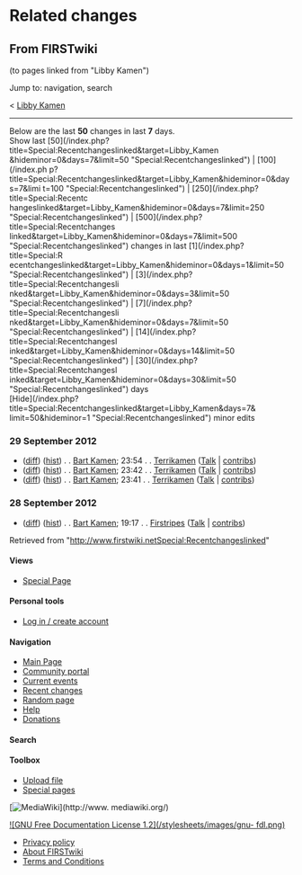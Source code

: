 # Related changes

## From FIRSTwiki

(to pages linked from "Libby Kamen")

Jump to: navigation, search

< [Libby Kamen](/index.php?title=Libby_Kamen&redirect=no "Libby Kamen")

--------------------------------------------------------------------------------

Below are the last **50** changes in last **7** days.<br>
Show last [50](/index.php?title=Special:Recentchangeslinked&target=Libby_Kamen
&hideminor=0&days=7&limit=50 "Special:Recentchangeslinked") | [100](/index.ph
p?title=Special:Recentchangeslinked&target=Libby_Kamen&hideminor=0&days=7&limi
t=100 "Special:Recentchangeslinked") | [250](/index.php?title=Special:Recentc
hangeslinked&target=Libby_Kamen&hideminor=0&days=7&limit=250 "Special:Recentchangeslinked") | [500](/index.php?title=Special:Recentchanges
linked&target=Libby_Kamen&hideminor=0&days=7&limit=500 "Special:Recentchangeslinked") changes in last [1](/index.php?title=Special:R
ecentchangeslinked&target=Libby_Kamen&hideminor=0&days=1&limit=50 "Special:Recentchangeslinked") | [3](/index.php?title=Special:Recentchangesli
nked&target=Libby_Kamen&hideminor=0&days=3&limit=50 "Special:Recentchangeslinked") | [7](/index.php?title=Special:Recentchangesli
nked&target=Libby_Kamen&hideminor=0&days=7&limit=50 "Special:Recentchangeslinked") | [14](/index.php?title=Special:Recentchangesl
inked&target=Libby_Kamen&hideminor=0&days=14&limit=50 "Special:Recentchangeslinked") | [30](/index.php?title=Special:Recentchangesl
inked&target=Libby_Kamen&hideminor=0&days=30&limit=50 "Special:Recentchangeslinked") days<br>
[Hide](/index.php?title=Special:Recentchangeslinked&target=Libby_Kamen&days=7&
limit=50&hideminor=1 "Special:Recentchangeslinked") minor edits

### 29 September 2012

- ([diff](/index.php?title=Bart_Kamen&curid=6286&diff=878604&oldid=878522 "Bart Kamen")) ([hist](/index.php?title=Bart_Kamen&curid=6286&action=history "Bart Kamen")) . . [Bart Kamen](Bart_Kamen "Bart Kamen"); 23:54 . . [Terrikamen](/index.php?title=User:Terrikamen&action=edit "User:Terrikamen") ([Talk](/index.php?title=User_talk:Terrikamen&action=edit "User talk:Terrikamen") | [contribs](/index.php?title=Special:Contributions&target=Terrikamen "Special:Contributions"))
- ([diff](/index.php?title=Bart_Kamen&curid=6286&diff=878522&oldid=878511 "Bart Kamen")) ([hist](/index.php?title=Bart_Kamen&curid=6286&action=history "Bart Kamen")) . . [Bart Kamen](Bart_Kamen "Bart Kamen"); 23:42 . . [Terrikamen](/index.php?title=User:Terrikamen&action=edit "User:Terrikamen") ([Talk](/index.php?title=User_talk:Terrikamen&action=edit "User talk:Terrikamen") | [contribs](/index.php?title=Special:Contributions&target=Terrikamen "Special:Contributions"))
- ([diff](/index.php?title=Bart_Kamen&curid=6286&diff=878511&oldid=861956 "Bart Kamen")) ([hist](/index.php?title=Bart_Kamen&curid=6286&action=history "Bart Kamen")) . . [Bart Kamen](Bart_Kamen "Bart Kamen"); 23:41 . . [Terrikamen](/index.php?title=User:Terrikamen&action=edit "User:Terrikamen") ([Talk](/index.php?title=User_talk:Terrikamen&action=edit "User talk:Terrikamen") | [contribs](/index.php?title=Special:Contributions&target=Terrikamen "Special:Contributions"))

### 28 September 2012

- ([diff](/index.php?title=Bart_Kamen&curid=6286&diff=861956&oldid=57082 "Bart Kamen")) ([hist](/index.php?title=Bart_Kamen&curid=6286&action=history "Bart Kamen")) . . [Bart Kamen](Bart_Kamen "Bart Kamen"); 19:17 . . [Firstripes](/index.php?title=User:Firstripes&action=edit "User:Firstripes") ([Talk](/index.php?title=User_talk:Firstripes&action=edit "User talk:Firstripes") | [contribs](/index.php?title=Special:Contributions&target=Firstripes "Special:Contributions"))

Retrieved from "<http://www.firstwiki.netSpecial:Recentchangeslinked>"

#### Views

- [Special Page](Special:Recentchangeslinked/Libby_Kamen)

#### Personal tools

- [Log in / create account](/index.php?title=Special:Userlogin&returnto=Special:Recentchangeslinked)

[](Main_Page "Main Page")

#### Navigation

- [Main Page](Main_Page)
- [Community portal](FIRSTwiki:Community_portal)
- [Current events](Current_events)
- [Recent changes](Special:Recentchanges)
- [Random page](Special:Random)
- [Help](FIRSTwiki:Help)
- [Donations](FIRSTwiki:Site_support)

#### Search

#### Toolbox

- [Upload file](Special:Upload)
- [Special pages](Special:Specialpages)

[![MediaWiki](/skins/common/images/poweredby_mediawiki_88x31.png)](http://www.
mediawiki.org/)

[![GNU Free Documentation License 1.2](/stylesheets/images/gnu-
fdl.png)](http://www.gnu.org/copyleft/fdl.html)

- [Privacy policy](FIRSTwiki:Privacy_policy "FIRSTwiki:Privacy policy")
- [About FIRSTwiki](FIRSTwiki:About "FIRSTwiki:About")
- [Terms and Conditions](FIRSTwiki:Terms_and_conditions "FIRSTwiki:Terms and conditions")
